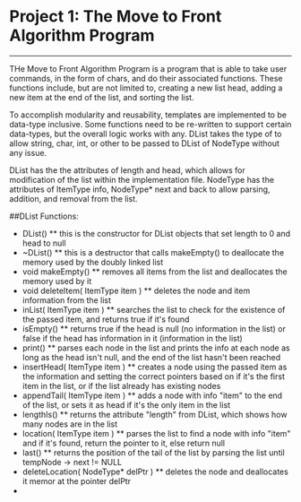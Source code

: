 # Project 1: The Move to Front Algorithm Program
-------------------------------------------------------------------------------------------------------------------------------------------------------------------------
THe Move to Front Algorithm Program is a program that is able to take user commands, in the form of chars, and do their associated functions. These functions include, but are not limited to, creating a new list head, adding a new item at the end of the list, and sorting the list. 

To accomplish modularity and reusability, templates are implemented to be data-type inclusive. Some functions need to be re-written to support certain data-types, but the overall logic works with any. DList takes the type of <ItemType> to allow string, char, int, or other to be passed to DList of NodeType without any issue. 

DList has the the attributes of length and head, which allows for modification of the list within the implementation file. NodeType has the attributes of ItemType info, NodeType<ItemType>* next and back to allow parsing, addition, and removal from the list.

##DList Functions:
* DList()
** this is the constructor for DList objects that set length to 0 and head to null
* ~DList()
** this is a destructor that calls makeEmpty() to deallocate the memory used by the doubly linked list
* void makeEmpty()
** removes all items from the list and deallocates the memory used by it
* void deleteItem( ItemType item )
** deletes the node and item information from the list 
* inList( ItemType item )
** searches the list to check for the existence of the passed item, and returns true if it's found
* isEmpty()
** returns true if the head is null (no information in the list) or false if the head has information in it (information in the list)
* print()
** parses each node in the list and prints the info at each node as long as the head isn't null, and the end of the list hasn't been reached
* insertHead( ItemType item )
** creates a node using the passed item as the information and setting the correct pointers based on if it's the first item in the list, or if the list already has existing nodes
* appendTail( ItemType item )
** adds a node with info "item" to the end of the list, or sets it as head if it's the only item in the list
* lengthIs()
** returns the attribute "length" from DList, which shows how many nodes are in the list
* location( ItemType item )
** parses the list to find a node with info "item" and if it's found, return the pointer to it, else return null
* last()
** returns the position of the tail of the list by parsing the list until tempNode -> next != NULL
* deleteLocation( NodeType<ItemType>* delPtr )
** deletes the node and deallocates it memor at the pointer delPtr
* 
